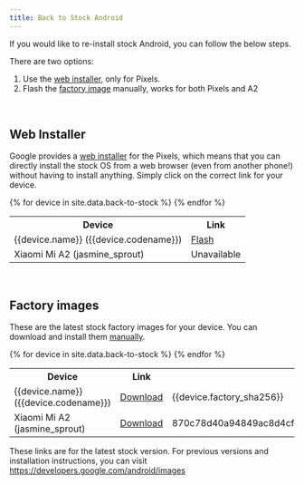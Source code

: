 ```yaml
---
title: Back to Stock Android
---
```


If you would like to re-install stock Android, you can follow the below steps.

There are two options:
1. Use the [web installer](#web-installer), only for Pixels.
2. Flash the [factory image](#factory-images) manually, works for both Pixels and A2

<br />

## Web Installer

Google provides a [web installer](https://source.android.com/setup/contribute/flash) for the Pixels, which means that you can directly install the stock OS from a web browser (even from another phone!) without having to install anything. Simply click on the correct link for your device.
<table class="table table-striped download">
  <tr><th>Device</th><th>Link</th></tr>
{% for device in site.data.back-to-stock %}
  <tr>
    <td>{{device.name}} ({{device.codename}})</td>
    <td><a href="{{device.flash_link}}">Flash</a></td>
  </tr>
{% endfor %}
  <tr>
    <td>Xiaomi Mi A2 (jasmine_sprout)</td>
    <td>Unavailable</td>
  </tr>
</table>

<br />

## Factory images

These are the latest stock factory images for your device. You can download and install them [manually](https://developers.google.com/android/images#instructions).
<table class="table table-striped download">
  <tr><th>Device</th><th>Link</th><th>SHA256</th></tr>
{% for device in site.data.back-to-stock %}
  <tr>
    <td>{{device.name}} ({{device.codename}})</td>
    <td><a href="{{device.factory_link}}">Download</a></td>
    <td class="hash">{{device.factory_sha256}}</td>
  </tr>
{% endfor %}
  <tr>
    <td>Xiaomi Mi A2 (jasmine_sprout)</td>
    <td><a href="https://bigota.d.miui.com/V11.0.26.0.QDIMIXM/jasmine_global_images_V11.0.26.0.QDIMIXM_20210519.0000.00_10.0_fb2e24b6d2.tgz">Download</a></td>
    <td class="hash">870c78d40a94849ac8d4cf903bcf3e4491b35d11d85ee69c808970f544f9ade8</td>
  </tr>
</table>

These links are for the latest stock version. For previous versions and installation instructions, you can visit <https://developers.google.com/android/images>

<!-- For A2: https://xiaomifirmwareupdater.com/archive/miui/jasmine/ -->